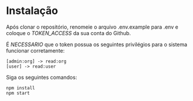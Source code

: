 # Instalação

Após clonar o repositório, renomeie o arquivo .env.example para .env e
coloque o _TOKEN_ACCESS_ da sua conta do Github.

É _NECESSARIO_ que o token possua os seguintes privilégios para o sistema funcionar corretamente: 

```
[admin:org] -> read:org
[user] -> read:user
```

Siga os seguintes comandos:

```
npm install
npm start
```